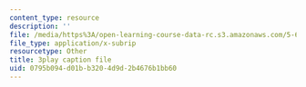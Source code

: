 ```yaml
---
content_type: resource
description: ''
file: /media/https%3A/open-learning-course-data-rc.s3.amazonaws.com/5-61-physical-chemistry-fall-2017/0795b094d01bb3204d9d2b4676b1bb60_DpNZ70Uam0M.srt
file_type: application/x-subrip
resourcetype: Other
title: 3play caption file
uid: 0795b094-d01b-b320-4d9d-2b4676b1bb60
---
```

